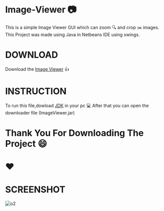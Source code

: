 # Image-Viewer :camera:
 
 This is a simple Image Viewer GUI which can zoom :mag: and crop :scissors: images.
 This Project was made using Java in Netbeans IDE using swings.
 
 # DOWNLOAD
 
 Download the [Image Viewer](https://raw.githubusercontent.com/Hritesh007/Image-Viewer/master/dist/ImageViewer.jar)  :+1:
 
 # INSTRUCTION
 
 To run this file,dowload [JDK](https://www.oracle.com/technetwork/java/javase/downloads/jdk11-downloads-5066655.html) in your pc :computer:
 After that you can open the downloader file (ImageViewer.jar)
 
 # Thank You For Downloading The Project :smile:
 
 # :hearts:
 
 # SCREENSHOT

 ![o2](https://user-images.githubusercontent.com/41838155/64104460-e22c0b00-cd91-11e9-9672-bee1dae16ccd.PNG)
 
